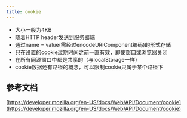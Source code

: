 ```yaml
---
title: cookie
---
```


- 大小一般为4KB
- 随着HTTP header发送到服务器端
- 通过name = value(需经过encodeURIComponent编码)的形式存储
- 只在设置的cookie过期时间之前一直有效，即使窗口或浏览器关闭
- 在所有同源窗口中都是共享的（与localStorage一样）
- cookie数据还有路径的概念，可以限制cookie只属于某个路径下

## 参考文档

[https://developer.mozilla.org/en-US/docs/Web/API/Document/cookie](https://developer.mozilla.org/en-US/docs/Web/API/Document/cookie)
